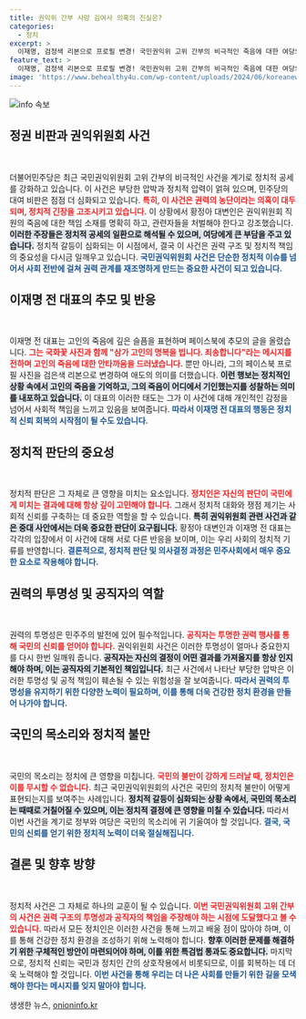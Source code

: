 ```yaml
---
title: 권익위 간부 사망 김여사 의혹의 진실은?
categories:
  - 정치
excerpt: >
  이재명, 검정색 리본으로 프로필 변경! 국민권익위 고위 간부의 비극적인 죽음에 대한 여당의 강력한 비난이 일파만파. 진실을 밝힐 특검 제안과 함께 정치적 파장에 촉각이 곤두서고 있다!
feature_text: >
  이재명, 검정색 리본으로 프로필 변경! 국민권익위 고위 간부의 비극적인 죽음에 대한 여당의 강력한 비난이 일파만파. 진실을 밝힐 특검 제안과 함께 정치적 파장에 촉각이 곤두서고 있다!
image: 'https://www.behealthy4u.com/wp-content/uploads/2024/06/koreanews.jpg'
---
```


<p><img src="https://www.behealthy4u.com/wp-content/uploads/2024/06/koreanews.jpg" alt="info 속보" /></p>

<h2 data-ke-size="size26">정권 비판과 권익위원회 사건</h2>

<p data-ke-size="size16">&nbsp;</p>

<p>더불어민주당은 최근 국민권익위원회 고위 간부의 비극적인 사건을 계기로 정치적 공세를 강화하고 있습니다. 이 사건은 부당한 압박과 정치적 압력이 얽혀 있으며, 민주당의 대여 비판은 점점 더 심화되고 있습니다. <b><span style="color: #ee2323;">특히, 이 사건은 권력의 농단이라는 의혹이 대두되며, 정치적 긴장을 고조시키고 있습니다.</span></b> 이 상황에서 황정아 대변인은 권익위원회 직원의 죽음에 대한 책임 소재를 명확히 하고, 관련자들을 처벌해야 한다고 강조했습니다. <b><span style="background-color: #21538527;">이러한 주장들은 정치적 공세의 일환으로 해석될 수 있으며, 여당에게 큰 부담을 주고 있습니다.</span></b> 정치적 갈등이 심화되는 이 시점에서, 결국 이 사건은 권력 구조 및 정치적 책임의 중요성을 다시금 일깨우고 있습니다. <b><span style="color: #1a5490;">국민권익위원회 사건은 단순한 정치적 이슈를 넘어서 사회 전반에 걸쳐 권력 관계를 재조명하게 만드는 중요한 사건이 되고 있습니다.</span></b></p>

<h2 data-ke-size="size26">이재명 전 대표의 추모 및 반응</h2>

<p data-ke-size="size16">&nbsp;</p>

<p>이재명 전 대표는 고인의 죽음에 깊은 슬픔을 표현하며 페이스북에 추모의 글을 올렸습니다. <b><span style="color: #ee2323;">그는 국화꽃 사진과 함께 "삼가 고인의 명복을 빕니다. 죄송합니다"라는 메시지를 전하며 고인의 죽음에 대한 안타까움을 드러냈습니다.</span></b> 뿐만 아니라, 그의 페이스북 프로필 사진을 검은색 리본으로 변경하여 애도의 의미를 더했습니다. <b><span style="background-color: #21538527;">이런 행보는 정치적인 상황 속에서 고인의 죽음을 기억하고, 그의 죽음이 어디에서 기인했는지를 성찰하는 의미를 내포하고 있습니다.</span></b> 이 대표의 이러한 태도는 그가 이 사건에 대해 개인적인 감정을 넘어서 사회적 책임을 느끼고 있음을 보여줍니다. <b><span style="color: #1a5490;">따라서 이재명 전 대표의 행동은 정치적 신뢰 회복의 시작점이 될 수도 있습니다.</span></b></p>

<h2 data-ke-size="size26">정치적 판단의 중요성</h2>

<p data-ke-size="size16">&nbsp;</p>

<p>정치적 판단은 그 자체로 큰 영향을 미치는 요소입니다. <b><span style="color: #ee2323;">정치인은 자신의 판단이 국민에게 미치는 결과에 대해 항상 깊이 고민해야 합니다.</span></b> 그래서 정치적 대화와 쟁점 제기는 사회적 신뢰를 구축하는 데 중요한 역할을 할 수 있습니다. <b><span style="background-color: #21538527;">특히 권익위원회 관련 사건과 같은 중대 사안에서는 더욱 중요한 판단이 요구됩니다.</span></b> 황정아 대변인과 이재명 전 대표는 각각의 입장에서 이 사건에 대해 서로 다른 반응을 보이며, 이는 우리 사회의 정치적 기류를 반영합니다. <b><span style="color: #1a5490;">결론적으로, 정치적 판단 및 의사결정 과정은 민주사회에서 매우 중요한 요소로 작용해야 합니다.</span></b></p>

<h2 data-ke-size="size26">권력의 투명성 및 공직자의 역할</h2>

<p data-ke-size="size16">&nbsp;</p>

<p>권력의 투명성은 민주주의 발전에 있어 필수적입니다. <b><span style="color: #ee2323;">공직자는 투명한 권력 행사를 통해 국민의 신뢰를 얻어야 합니다.</span></b> 권익위원회 사건은 이러한 투명성이 얼마나 중요한지를 다시 한번 일깨워 줍니다. <b><span style="background-color: #21538527;">공직자는 자신의 결정이 어떤 결과를 가져올지를 항상 인지해야 하며, 이는 공직자의 기본적인 책임입니다.</span></b> 최근 사건에서 나타난 부당한 압박은 이러한 투명성 및 공적 책임이 훼손될 수 있는 위험성을 잘 보여줍니다. <b><span style="color: #1a5490;">따라서 권력의 투명성을 유지하기 위한 다양한 노력이 필요하며, 이를 통해 더욱 건강한 정치 환경을 만들어 나가야 합니다.</span></b></p>

<h2 data-ke-size="size26">국민의 목소리와 정치적 불만</h2>

<p data-ke-size="size16">&nbsp;</p>

<p>국민의 목소리는 정치에 큰 영향을 미칩니다. <b><span style="color: #ee2323;">국민의 불만이 강하게 드러날 때, 정치인은 이를 무시할 수 없습니다.</span></b> 최근 국민권익위원회의 사건은 국민의 정치적 불만이 어떻게 표현되는지를 보여주는 사례입니다. <b><span style="background-color: #21538527;">정치적 갈등이 심화되는 상황 속에서, 국민의 목소리는 때때로 거칠어질 수 있으며, 이는 정치적 결정에 큰 영향을 미칠 수 있습니다.</span></b> 따라서 이번 사건을 계기로 정부와 여당은 국민의 목소리에 귀 기울여야 할 것입니다. <b><span style="color: #1a5490;">결국, 국민의 신뢰를 얻기 위한 정치적 노력이 더욱 절실해집니다.</span></b></p>

<h2 data-ke-size="size26">결론 및 향후 방향</h2>

<p data-ke-size="size16">&nbsp;</p>

<p>정치적 사건은 그 자체로 하나의 교훈이 될 수 있습니다. <b><span style="color: #ee2323;">이번 국민권익위원회 고위 간부의 사건은 권력 구조의 투명성과 공직자의 책임을 주장해야 하는 시점에 도달했다고 볼 수 있습니다.</span></b> 따라서 모든 정치인은 이러한 사건을 통해 느끼고 배울 점이 많아야 하며, 이를 통해 건강한 정치 환경을 조성하기 위해 노력해야 합니다. <b><span style="background-color: #21538527;">향후 이러한 문제를 해결하기 위한 구체적인 방안이 마련되어야 하며, 이를 위한 특검법 통과도 중요합니다.</span></b> 마지막으로, 정치적 신뢰는 국민과 정치인 간의 상호작용에서 비롯되므로, 이를 회복하는 데 더욱 노력해야 할 것입니다. <b><span style="color: #1a5490;">이번 사건을 통해 우리는 더 나은 사회를 만들기 위한 길을 모색해야 한다는 메시지를 잊지 말아야 합니다.</span></b></p>
생생한 뉴스, <a href="https://onioninfo.kr" rel="dofollow">onioninfo.kr</a>



